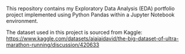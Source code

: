This repository contains my Exploratory Data Analysis (EDA) portfolio project implemented using Python Pandas within a Jupyter Notebook environment. <br>

The dataset used in this project is sourced from Kaggle:  <br>
https://www.kaggle.com/datasets/aiaiaidavid/the-big-dataset-of-ultra-marathon-running/discussion/420633 

